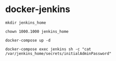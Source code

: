# docker-jenkins
```
mkdir jenkins_home
```
```
chown 1000.1000 jenkins_home
```
```
docker-compose up -d
```
```
docker-compose exec jenkins sh -c "cat /var/jenkins_home/secrets/initialAdminPassword"
```
